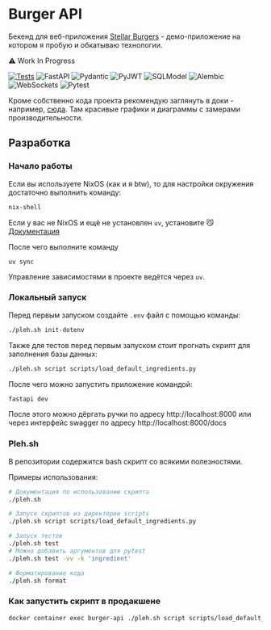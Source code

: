# Burger API

Бекенд для веб-приложения [Stellar Burgers](https://github.com/matthewrv/react-burger) - демо-приложение на котором я пробую и обкатываю технологии.

⚠️ Work In Progress

[![Tests](https://github.com/matthewrv/burger-api/actions/workflows/validation.yaml/badge.svg)](https://github.com/matthewrv/burger-api/actions/workflows/validation.yaml)
![FastAPI](https://img.shields.io/badge/FastAPI-262626?logo=fastapi&logoColor=white&style=flat)
![Pydantic](https://img.shields.io/badge/Pydantic-262626?logo=pydantic&logoColor=white&style=flat)
![PyJWT](https://img.shields.io/badge/pyjwt-262626?logo=jsonwebtokens&logoColor=white&style=flat)
![SQLModel](https://img.shields.io/badge/SQLModel-262626?logo=sqlite&logoColor=white&style=flat)
![Alembic](https://img.shields.io/badge/alembic-262626?logo=alembic&logoColor=white&style=flat)
![WebSockets](https://img.shields.io/badge/websockets-262626?logo=websocket&logoColor=white&style=flat)
![Pytest](https://img.shields.io/badge/PyTest-262626?logo=pytest&logoColor=white&style=flat)

Кроме собственно кода проекта рекомендую заглянуть в доки - например, [сюда](https://github.com/matthewrv/burger-api/blob/main/docs/perfomance_improvments.md). Там красивые графики и диаграммы с замерами производительности.

## Разработка

### Начало работы

Если вы используете NixOS (как и я btw), то для настройки окружения достаточно выполнить команду:

```bash
nix-shell
```

Если у вас не NixOS и ещё не установлен `uv`, установите 😼 [Документация](https://docs.astral.sh/uv/#installation)

После чего выполните команду

```
uv sync
```

Управление зависимостями в проекте ведётся через `uv`.

### Локальный запуск

Перед первым запуском создайте `.env` файл с помощью команды:

```bash
./pleh.sh init-dotenv
```

Также для тестов перед первым запуском стоит прогнать скрипт для заполнения базы данных:

```bash
./pleh.sh script scripts/load_default_ingredients.py
```

После чего можно запустить приложение командой:

```bash
fastapi dev
```

После этого можно дёргать ручки по адресу http://localhost:8000 или через интерфейс swagger по адресу http://localhost:8000/docs

### Pleh.sh

В репозитории содержится bash скрипт со всякими полезностями.

Примеры использования:

```bash
# Документация по использованию скрипта
./pleh.sh

# Запуск скриптов из директории scripts
./pleh.sh script scripts/load_default_ingredients.py

# Запуск тестов
./pleh.sh test
# Можно добавить аргументов для pytest
./pleh.sh test -vv -k 'ingredient'

# Форматирование кода
./pleh.sh format
```

### Как запустить скрипт в продакшене

```bash
docker container exec burger-api ./pleh.sh script scripts/load_default_ingredients.py
```
